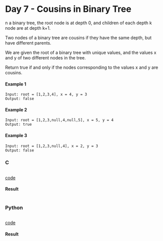 # Day 7 - Cousins in Binary Tree
n a binary tree, the root node is at depth 0, and children of each depth k node are at depth k+1.

Two nodes of a binary tree are cousins if they have the same depth, but have different parents.

We are given the root of a binary tree with unique values, and the values x and y of two different nodes in the tree.

Return true if and only if the nodes corresponding to the values x and y are cousins.

#### Example 1
```
Input: root = [1,2,3,4], x = 4, y = 3
Output: false
```

#### Example 2
```
Input: root = [1,2,3,null,4,null,5], x = 5, y = 4
Output: true
```

#### Example 3
```
Input: root = [1,2,3,null,4], x = 2, y = 3
Output: false
```

### C
```C

```
[code](C/cousins-in-binary-tree.c)

#### Result
```

```

### Python
```python

```
[code](Python/cousins-in-binary-tree.py)

#### Result
```

```
